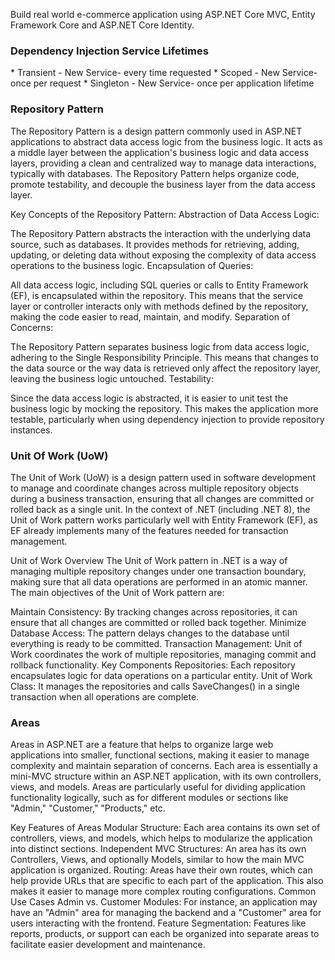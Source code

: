 Build real world e-commerce application using ASP.NET Core MVC, Entity Framework Core and ASP.NET Core Identity.

<h3>Dependency Injection Service Lifetimes</h3>
* Transient - New Service- every time requested 
* Scoped - New Service- once per request 
* Singleton - New Service- once per application lifetime 

<h3>Repository Pattern </h3>
<p>The Repository Pattern is a design pattern commonly used in ASP.NET applications to abstract data access logic from the business logic. It acts as a middle layer between the application's business logic and data access layers, providing a clean and centralized way to manage data interactions, typically with databases. The Repository Pattern helps organize code, promote testability, and decouple the business layer from the data access layer.

Key Concepts of the Repository Pattern:
Abstraction of Data Access Logic:

The Repository Pattern abstracts the interaction with the underlying data source, such as databases. 
It provides methods for retrieving, adding, updating, or deleting data without exposing the complexity of 
data access operations to the business logic.
Encapsulation of Queries:

All data access logic, including SQL queries or calls to Entity Framework (EF), is encapsulated within the repository. This means that the service layer or controller interacts only with methods defined by the repository, making the code easier to read, maintain, and modify.
Separation of Concerns:

The Repository Pattern separates business logic from data access logic, adhering to the Single Responsibility Principle. This means that changes to the data source or the way data is retrieved only affect the repository layer, leaving the business logic untouched.
Testability:

Since the data access logic is abstracted, it is easier to unit test the business logic by mocking the repository. 
This makes the application more testable, particularly when using dependency injection to provide repository instances.</p>

<h3>Unit Of Work (UoW)</h3>
<p>The Unit of Work (UoW) is a design pattern used in software development to manage and coordinate changes across multiple repository objects during a business transaction, ensuring that all changes are committed or rolled back as a single unit. In the context of .NET (including .NET 8), the Unit of Work pattern works particularly well with Entity Framework (EF), as EF already implements many of the features needed for transaction management.

Unit of Work Overview
The Unit of Work pattern in .NET is a way of managing multiple repository changes under one transaction boundary, making sure that all data operations are performed in an atomic manner. The main objectives of the Unit of Work pattern are:

Maintain Consistency: By tracking changes across repositories, it can ensure that all changes are committed or rolled back together.
Minimize Database Access: The pattern delays changes to the database until everything is ready to be committed.
Transaction Management: Unit of Work coordinates the work of multiple repositories, managing commit and rollback functionality.
Key Components
Repositories: Each repository encapsulates logic for data operations on a particular entity.
Unit of Work Class: It manages the repositories and calls SaveChanges() in a single transaction when all operations are complete.</p>

<h3>Areas</h3>
<p>
Areas in ASP.NET are a feature that helps to organize large web applications into smaller, functional sections, making it easier to manage complexity and maintain separation of concerns. Each area is essentially a mini-MVC structure within an ASP.NET application, with its own controllers, views, and models. Areas are particularly useful for dividing application functionality logically, such as for different modules or sections like "Admin," "Customer," "Products," etc.

Key Features of Areas
Modular Structure: Each area contains its own set of controllers, views, and models, which helps to modularize the application into distinct sections.
Independent MVC Structures: An area has its own Controllers, Views, and optionally Models, similar to how the main MVC application is organized.
Routing: Areas have their own routes, which can help provide URLs that are specific to each part of the application. This also makes it easier to manage more complex routing configurations.
Common Use Cases
Admin vs. Customer Modules: For instance, an application may have an "Admin" area for managing the backend and a "Customer" area for users interacting with the frontend.
Feature Segmentation: Features like reports, products, or support can each be organized into separate areas to facilitate easier development and maintenance.
</p>